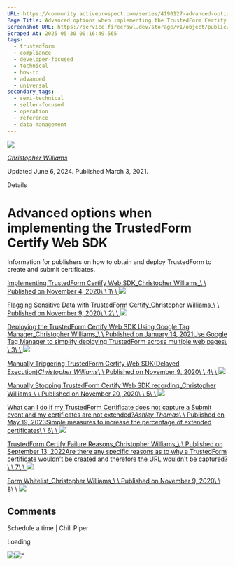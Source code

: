 ```yaml
---
URL: https://community.activeprospect.com/series/4190127-advanced-options-when-implementing-the-trustedform-certify-web-sdk
Page Title: Advanced options when implementing the TrustedForm Certify Web SDK
Screenshot URL: https://service.firecrawl.dev/storage/v1/object/public/media/screenshot-bd385684-b369-4bee-bd3b-f8ce4bb9287c.png
Scraped At: 2025-05-30 00:16:49.565
tags:
  - trustedform
  - compliance
  - developer-focused
  - technical
  - how-to
  - advanced
  - universal
secondary_tags:
  - semi-technical
  - seller-focused
  - operation
  - reference
  - data-management
---
```


[![](https://content2.bloomfire.com/avatars/users/1405246/thumb/thumbnail.png?f=1620827893&Expires=1748567771&Signature=WsGzKwmeyjE-OejswxJze7JmmHzGGx8VXp5-Sepqszr8SMA1MHFS5VDEMicF4vqxpvlNlfZTT-UdeIkgwfX~Y~qRi-CmkW5lhdTHy1XPF5yofto3NUITeqKGpbdhONuDuX1JxchDSpSixNWLV2bD7Ybxd9B7HwngQEvRNna4KJ-fef4jT-XEK93MG8XgUnmoQ~1dEhfPuaaoIKCwB2tac-TWEVEu6ZappzEljYfv8-CR1~TAb2pgxl1MIqVxyuc39tpvlWnx-chEs-8wLy1CGWt3Y~0qCvEygd8WWvwOLr~-QlvF7PbDthbxuPGT~CTvq08lfT7eHJ51wriO1SGvCQ__&Key-Pair-Id=APKAIDFCFZ2UHE5LPIUA)](https://community.activeprospect.com/memberships/7846678-christopher-williams)

[_Christopher Williams_](https://community.activeprospect.com/memberships/7846678-christopher-williams)

Updated June 6, 2024. Published March 3, 2021.

Details

# Advanced options when implementing the TrustedForm Certify Web SDK

Information for publishers on how to obtain and deploy TrustedForm to create and submit certificates.

[Implementing TrustedForm Certify Web SDK_Christopher Williams_\\
\\
Published on November 4, 2020\\
\\
1\\
\\
![](https://content3.bloomfire.com/thumbnails/contributions/002/308/807/_270x180.png?f=1685501346&Expires=1748567802&Signature=dCrwVz~Nl0WfL6PXWDDkGY6ewbR4Qlme0XHn-tTJ9FVh6BLyNX~Aj9K3RIsA1afNFcNynBgJyOEf2sxU4RlSzUi0sZsg9yDtBDW0MNyWqjUC~IeTs0rMs7h4qqY2SptadNNh~CBw~LEaYdecbpakO1DA3D9a8Ees9IoQmvcOZoTsQykwAb1G1xPtcUl3kCE93W26TS9ruzCLAU4-gtIdzIXtRPDKlDFW0uIz5t27NXHbj5pjFOYeMCH4dCkjqjMyliv-0zUC3zf9z--qkgDz5patEidkTXdx9~Und2INylOQzmjjWjSi6WJ5XTLqvuMhZsBkrJ0B9S8zt~rCz4CLxQ__&Key-Pair-Id=APKAIDFCFZ2UHE5LPIUA)](https://community.activeprospect.com/series/4190127/posts/4065187-implementing-trustedform-certify-web-sdk)

[Flagging Sensitive Data with TrustedForm Certify_Christopher Williams_\\
\\
Published on November 9, 2020\\
\\
2\\
\\
![](https://content0.bloomfire.com/thumbnails/contributions/002/330/175/_270x180.png?f=1604948779&Expires=1748567802&Signature=Hw3qh53zB-dz13yRqzqstVY-yTGOzd1Cw2gEW0cxPc9WpWEPH83GLA4uC4PHJTgc~qnyp8IRw~LX3EdklTwq-ge479ncr15aINDvg1yIE9Hsotcrxe-ic0PvOM80I12IRw9F7RI1IQs9vClhhBQv4bHSRvtV2w0clgQCuNuUgM9soyy5KKz83qHfHRnLMfeEewLJ7BAkhO272U67mI9Dyh2NQ9FEu5YhEXeqL2XmBwjyeZtgS4yXfDy9Kd8PwQ53PwpVGeU5UrylVNAXw8WTMZlnsus-3Ovua3jMwoLVqAXWbnlzPag-HzA4D5Qy-L6heVIgd5DGwbixcFp6ZmiPBA__&Key-Pair-Id=APKAIDFCFZ2UHE5LPIUA)](https://community.activeprospect.com/series/4190127/posts/4076729-flagging-sensitive-data-with-trustedform-certify)

[Deploying the TrustedForm Certify Web SDK Using Google Tag Manager_Christopher Williams_\\
\\
Published on January 14, 2021Use Google Tag Manager to simplify deploying TrustedForm across multiple web pages\\
\\
3\\
\\
![](https://content3.bloomfire.com/thumbnails/contributions/002/463/893/_270x180.png?f=1610653373&Expires=1748567802&Signature=kkzcFLRBz2pxZx5vjm6ZpyV7znJnt5kilmnqVVHHDNnO-h8LzYBw1dh48vknMakiNsDz6EEcKB94OZpv2vZTCCjtPmVLGtVzV4bLPIHqN0AV7yjFGVEc1deJHPyKkqlRiRjn0rGHWWoDU00TFak5tElSE00Z8vgcAWoH~G51Vw9FtQA1HGnYk4SkiwAA3whdBqwLeMoGDA2tHVgIfoRk6MGnMz06PRiq7Tdkgz73pkHyxWZ1I49Pm3LEwXABIXWDXkJz9s5DCqPKbLbhwj15WwQ9aNXudxIpnwvjHLX~86UHbHQM1TCbI1F1fFZmFlRbhxcQg7NP98LnfTsG7vpq1A__&Key-Pair-Id=APKAIDFCFZ2UHE5LPIUA)](https://community.activeprospect.com/series/4190127/posts/4129671-deploying-the-trustedform-certify-web-sdk-using-google-tag-manager)

[Manually Triggering TrustedForm Certify Web SDK(Delayed Execution)_Christopher Williams_\\
\\
Published on November 9, 2020\\
\\
4\\
\\
![](https://content2.bloomfire.com/thumbnails/contributions/002/330/280/_270x180.png?f=1604950826&Expires=1748567802&Signature=BQ1gprmWrw2wKZ5rFFsyvzammlFvB9vP2RHLr7UG7C9lHOGyg4d4tSVaod3DE279AhmFy6thNbNT6G7arbpwO14Pdn6cBk4i9eI3xc5cmbfA1DZl0Zq4-CPgwmlORLhg3kaUSJ0vQmo85K6OJajQXwaOZNc4FSz8fNlVhnpJ58RoZxb6FuuvRWOeV4AZT82Js-eVkuGTOE598sjJmbzwTHF~IkFtQUTRXqBGsfj7aR~NhHq4k1A6lzn0CderoJUEvdb6fYh6h-4qtujxZKYqbL~tX-zej3mxUoWFg4s9Wbb4rYzSyx3hozbhipO7mEaIZEHhgkWd07Zd4dLfsToQZw__&Key-Pair-Id=APKAIDFCFZ2UHE5LPIUA)](https://community.activeprospect.com/series/4190127/posts/4076826-manually-triggering-trustedform-certify-web-sdk-delayed-execution)

[Manually Stopping TrustedForm Certify Web SDK recording_Christopher Williams_\\
\\
Published on November 20, 2020\\
\\
5\\
\\
![](https://content0.bloomfire.com/thumbnails/contributions/002/367/145/_270x180.png?f=1734989521&Expires=1748567802&Signature=KIYQj911e0b349fThB2fGqfxURVeECjzMJv5VKRY9h7GxbhrX8wnSH8owCRDuNyN9x~LaEO-ELh0MsjSLEeVmeklEreGTSkokh5TEuGHjU3-VsyMuLkR5pdw5SkIpFWVOYIvfsd-DTSnM5XkX9YtHUCqaBe6rBZaMsUxyY9D12ybWkQekOwrgpfn9Mmtxamm9ZUMSkFzdN2d4lmuKjsB81ILGt~Re~cYf3l3aldjW-qR5FTibdnulLMu~TlVE-kguvyZqh89Hee7pIZ6NocGnQEDJsigU~McW68PPoT9qbbPcvq3G51Qc25O8pwH4NI8Yq-26Wh~8C7JZdVZ9aFM7Q__&Key-Pair-Id=APKAIDFCFZ2UHE5LPIUA)](https://community.activeprospect.com/series/4190127/posts/4090767-manually-stopping-trustedform-certify-web-sdk-recording)

[What can I do if my TrustedForm Certificate does not capture a Submit event and my certificates are not extended?_Ashley Thomas_\\
\\
Published on May 19, 2023Simple measures to increase the percentage of extended certificates\\
\\
6\\
\\
![](https://content0.bloomfire.com/thumbnails/contributions/003/723/718/_270x180.png?f=1684497922&Expires=1748567802&Signature=TaepxJGp5iLz4-wJ5caZPFMKwjb4cHLvUdXDfTxtZPk7W1KNWhLg4mFFOrnF2hWabf7Z3Hphbd9AYlWroFeHzvASV3VX2cJi40gT-N5jBDrOysxJ~gXxQxNyconRZoqQWQI-e3cgtAucwaMywT6EuYs-EIZR58aJr2ftu2RnEtljQOnzFy5ssJRFrCIm6jpYBYPXMwmAKbQE~40yCubo8DoaaJgFxrWCNQCkK71vlgKUStB63Rqw4tM~yqvtcd4QhByddWDYW8EWOov~Uq2QvjcENaz~8acmQIm65QM7w3rBzIVXcHBlJTSJ3QVl01b5OTMbeOXEBWKNDTdpGTgnew__&Key-Pair-Id=APKAIDFCFZ2UHE5LPIUA)](https://community.activeprospect.com/series/4190127/posts/5066541-what-can-i-do-if-my-trustedform-certificate-does-not-capture-a-submit-event-and)

[TrustedForm Certify Failure Reasons_Christopher Williams_\\
\\
Published on September 13, 2022Are there any specific reasons as to why a TrustedForm certificate wouldn't be created and therefore the URL wouldn't be captured?\\
\\
7\\
\\
![](https://content1.bloomfire.com/thumbnails/contributions/003/390/397/_270x180.png?f=1692292052&Expires=1748567802&Signature=dsWA4FoClqjLbWESRGKITGKPDNdrbuG9KQj9sDW87L2pz4M0Mg3Go9UhCw~IrGSl9O1lEp5tLaUQ9obCl4-~8~7OTWKFkH1La2EluIXPKEEYQCxIhPYScvgcaqprXnFXlLXHkLzHS31Q19qnhFLbrShs8n-obhTTErlzreNLcDoxdO-gdv-d5E1kLzwENVhbJz7XrAwL5~r7xXpLk26Gf-u5BOD37GxMJgZc1VQDhskg1IjNVrqBohHXSz7XB6xrmnTwTIVqyYahdwn-HcJpCAcMy3g18jwaC~Wx9vqdIFDykQDOUrgBaY98HDpq9Vir9-9WjBYrGAVN38XPsKuAFg__&Key-Pair-Id=APKAIDFCFZ2UHE5LPIUA)](https://community.activeprospect.com/series/4190127/posts/4806725-trustedform-certify-failure-reasons)

[Form Whitelist_Christopher Williams_\\
\\
Published on November 9, 2020\\
\\
8\\
\\
![](https://content1.bloomfire.com/thumbnails/contributions/002/330/256/_270x180.png?f=1604950430&Expires=1748567802&Signature=C-z-gF3MmEGUlBkULM8QBsDGBKlzcoIB0c934Qj2~Pg1ynHi~E7S5iAXfQkG-QbNsoWy4ed0rNB1m3QttVa64-HGQH6tCSsTwhMJ7mZb3CFcnpumRFPGw9w-2YUM1KW9Z4jhmD-5JgnzO6OKFLfNtkSTrkfiRAZq2OqP9-SnU3lgpo846oBssKd0t4~t7MjQlKyqtN9P9PWkpASrE3bfnq7mIH1711yFfpW71GwbNZ1htWgsH0otzRqDcAYv8bESCy4ug-iBS6pyfgfXgW3cKID6naSS3oNrs5vmIqokKprql~l~n1tCO43AhdxyaLr7tU6MCsvUQLuevSmjJgAjuQ__&Key-Pair-Id=APKAIDFCFZ2UHE5LPIUA)](https://community.activeprospect.com/series/4190127/posts/4076811-form-whitelist)

## Comments

Schedule a time \| Chili Piper

Loading

![](https://bat.bing.com/action/0?ti=4018451&Ver=2&mid=09674f67-8fdc-4524-ad58-e355aa5af173&bo=1&sid=5d1547603ceb11f0a58157dfa3f9594e&vid=5d155c603ceb11f08e20771146576d67&vids=1&msclkid=N&pi=918639831&lg=en-US&sw=1280&sh=1024&sc=24&p=https%3A%2F%2Fcommunity.activeprospect.com%2Fseries%2F4190127-advanced-options-when-implementing-the-trustedform-certify-web-sdk&r=&lt=435&evt=pageLoad&sv=1&cdb=AQAQ&rn=374072)![](https://bat.bing.com/action/0?ti=4018451&Ver=2&mid=09674f67-8fdc-4524-ad58-e355aa5af173&bo=2&sid=5d1547603ceb11f0a58157dfa3f9594e&vid=5d155c603ceb11f08e20771146576d67&vids=0&msclkid=N&gtm_tag_source=ua&ec=Client%20ID&el=%2Fseries%2F4190127-advanced-options-when-implementing-the-trustedform-certify-web-sdk&gc=USD&tpp=1&en=Y&p=https%3A%2F%2Fcommunity.activeprospect.com%2Fseries%2F4190127-advanced-options-when-implementing-the-trustedform-certify-web-sdk&sw=1280&sh=1024&sc=24&evt=custom&cdb=AQAQ&rn=210457)"

